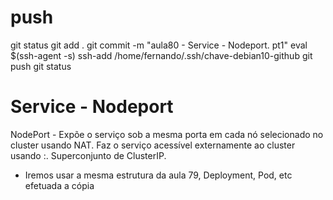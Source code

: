 
# ##############################################################################################################################################################
# ##############################################################################################################################################################
# ##############################################################################################################################################################
# ##############################################################################################################################################################
# push
git status
git add .
git commit -m "aula80 - Service - Nodeport. pt1"
eval $(ssh-agent -s)
ssh-add /home/fernando/.ssh/chave-debian10-github
git push
git status


# ##############################################################################################################################################################
# ##############################################################################################################################################################
# ##############################################################################################################################################################
# ##############################################################################################################################################################
# Service - Nodeport

NodePort - Expõe o serviço sob a mesma porta em cada nó selecionado no cluster usando NAT. Faz o serviço acessível externamente ao cluster usando <NodeIP>:<NodePort>. Superconjunto de ClusterIP.



- Iremos usar a mesma estrutura da aula 79, Deployment, Pod, etc
efetuada a cópia

